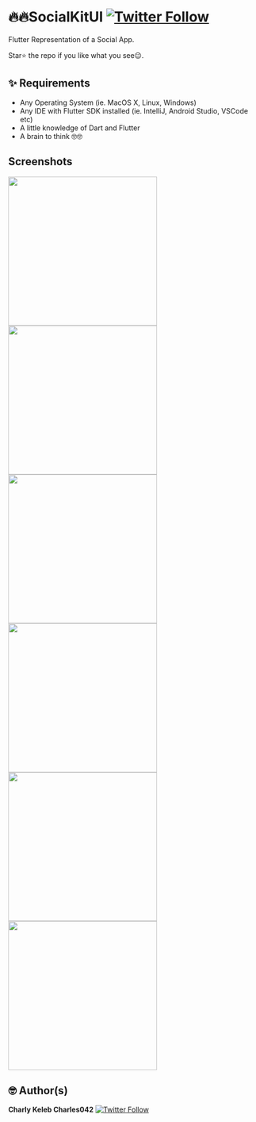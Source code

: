 # 🔥🔥SocialKitUI [![Twitter Follow](https://img.shields.io/twitter/follow/CharlyKeleb.svg?style=social)](https://twitter.com/CharlyKeleb)

Flutter Representation of a Social App.

Star⭐ the repo if you like what you see😉.

## ✨ Requirements
* Any Operating System (ie. MacOS X, Linux, Windows)
* Any IDE with Flutter SDK installed (ie. IntelliJ, Android Studio, VSCode etc)
* A little knowledge of Dart and Flutter
* A brain to think 🤓🤓

## Screenshots
<p>
<img src="ss/1.jpg" width="300"/> <img src="ss/7.jpg" width="300"/>
<img src="ss/4.jpg" width="300"> <img src="ss/3.jpg" width="300">
<img src="ss/6.jpg" width="300"> <img src="ss/2.jpg" width="300">
</p>

## 🤓 Author(s)
**Charly Keleb Charles042** [![Twitter Follow](https://img.shields.io/twitter/follow/Charlykeleb.svg?style=social)](https://twitter.com/Charlykeleb)

